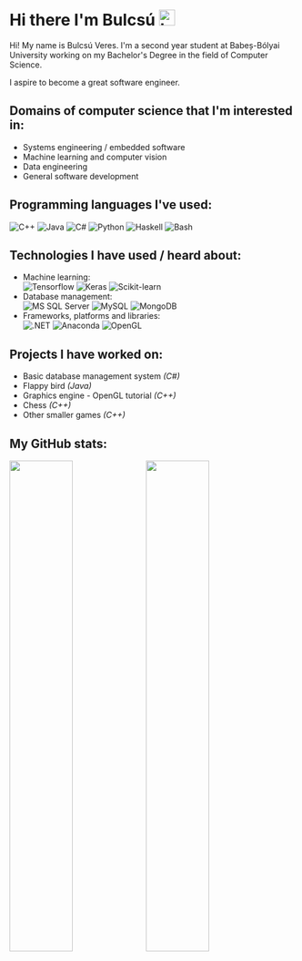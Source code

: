 # Hi there I'm Bulcsú <img src="https://user-images.githubusercontent.com/1303154/88677602-1635ba80-d120-11ea-84d8-d263ba5fc3c0.gif" width="28px" height="28px" alt="hi">

<p>
Hi! My name is Bulcsú Veres. I'm a second year student at Babeș-Bólyai University working on my Bachelor's Degree in the field of Computer Science.</p>

<p>I aspire to become a great software engineer.</p>

## Domains of computer science that I'm interested in:
<ul>
    <li>Systems engineering / embedded software</li>
    <li>Machine learning and computer vision</li>
    <li>Data engineering</li>
    <li>General software development</li>
</ul>

## Programming languages I've used:
<img alt="C++" src="https://img.shields.io/badge/c++-%2300599C.svg?style=for-the-badge&logo=c%2B%2B&logoColor=white" />
<img alt="Java" src="https://img.shields.io/badge/java-%23ED8B00.svg?style=for-the-badge&logo=java&logoColor=white" />
<img alt="C#" src="https://img.shields.io/badge/c%23-%23239120.svg?style=for-the-badge&logo=c-sharp&logoColor=white" />
<img alt="Python" src="https://img.shields.io/badge/python-3670A0?style=for-the-badge&logo=python&logoColor=ffdd54" />
<img alt="Haskell" src="https://img.shields.io/badge/Haskell-5e5086?style=for-the-badge&logo=haskell&logoColor=white" />
<img alt="Bash" src="https://img.shields.io/badge/shell_script-%23121011.svg?style=for-the-badge&logo=gnu-bash&logoColor=white" />

## Technologies I have used / heard about:
<ul>
    <li>
        Machine learning:
        <br>
        <img alt="Tensorflow" src="https://img.shields.io/badge/TensorFlow-%23FF6F00.svg?style=for-the-badge&logo=TensorFlow&logoColor=white" />
        <img alt="Keras" src="https://img.shields.io/badge/Keras-%23D00000.svg?style=for-the-badge&logo=Keras&logoColor=white" />
        <img alt="Scikit-learn" src="https://img.shields.io/badge/scikit--learn-%23F7931E.svg?style=for-the-badge&logo=scikit-learn&logoColor=white" />
    </li>
    <li>
        Database management:
        <br>
        <img alt="MS SQL Server" src="https://img.shields.io/badge/Microsoft%20SQL%20Server-CC2927?style=for-the-badge&logo=microsoft%20sql%20server&logoColor=white" />
        <img alt="MySQL" src="https://img.shields.io/badge/mysql-%2300f.svg?style=for-the-badge&logo=mysql&logoColor=white" />
        <img alt="MongoDB" src="https://img.shields.io/badge/MongoDB-%234ea94b.svg?style=for-the-badge&logo=mongodb&logoColor=white" />
    </li>
    <li>
        Frameworks, platforms and libraries:
        <br>
        <img alt=".NET" src="https://img.shields.io/badge/.NET-5C2D91?style=for-the-badge&logo=.net&logoColor=white" />
        <img alt="Anaconda" src="https://img.shields.io/badge/Anaconda-%2344A833.svg?style=for-the-badge&logo=anaconda&logoColor=white" />
        <img alt="OpenGL" src="https://img.shields.io/badge/OpenGL-%23FFFFFF.svg?style=for-the-badge&logo=opengl" />
    </li>
</ul>

## Projects I have worked on:
<ul>
    <li>Basic database management system <i>(C#)</i></li>
    <li>Flappy bird <i>(Java)</i></li>
    <li>Graphics engine - OpenGL tutorial <i>(C++)</i></li>
    <li>Chess <i>(C++)</i></li>
    <li>Other smaller games <i>(C++)</i></li>
</ul>

## My GitHub stats:
<img align="left" width="47%" src="https://github-readme-stats.vercel.app/api?username=vbulcsu&show_icons=true&theme=radical" />
<img align="left" width="47%" src="https://github-readme-stats.vercel.app/api/top-langs/?username=vbulcsu&layout=compact" />
